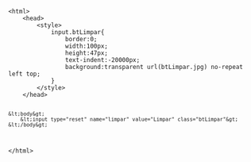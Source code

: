 <Code language='html'>
&lt;html&gt;
    &lt;head&gt;
        &lt;style&gt;
            input.btLimpar{
                border:0;
                width:100px;
                height:47px;
                text-indent:-20000px;
                background:transparent url(btLimpar.jpg) no-repeat left top;
            }
        &lt;/style&gt;
    &lt;/head&gt;

    &lt;body&gt;
        &lt;input type="reset" name="limpar" value="Limpar" class="btLimpar"&gt;
    &lt;/body&gt;
&lt;/html&gt;
</Code>